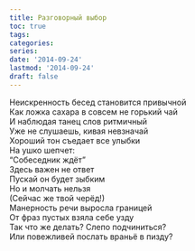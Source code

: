 ```yaml
---
title: Разговорный выбор
toc: true
tags:
categories:
series:
date: '2014-09-24'
lastmod: '2014-09-24'
draft: false
---
```


<!--more-->

Неискренность бесед становится привычной \
Как ложка сахара в совсем не горький чай \
И наблюдая танец слов ритмичный \
Уже не слушаешь, кивая невзначай \
Хороший тон съедает все улыбки \
На ушко шепчет: \
“Собеседник ждёт” \
Здесь важен не ответ \
Пускай он будет зыбким \
Но и молчать нельзя \
(Сейчас же твой черёд!) \
Манерность речи выросла границей \
От фраз пустых взяла себе узду \
Так что же делать? Слепо подчиниться? \
Или повежливей послать враньё в пизду?
